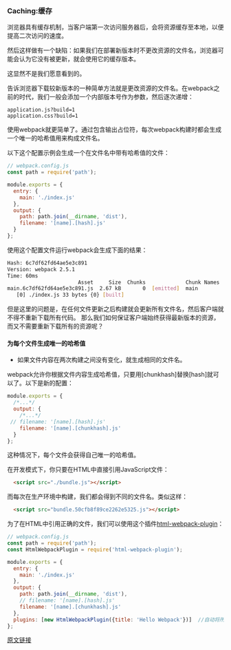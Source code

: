 ### Caching:缓存

浏览器具有缓存机制，当客户端第一次访问服务器后，会将资源缓存至本地，以便提高二次访问的速度。

然后这样做有一个缺陷：如果我们在部署新版本时不更改资源的文件名，浏览器可能会认为它没有被更新，就会使用它的缓存版本。

这显然不是我们愿意看到的。

告诉浏览器下载较新版本的一种简单方法就是更改资源的文件名。在webpack之前的时代，我们一般会添加一个内部版本号作为参数，然后逐次递增：

```code
application.js?build=1
application.css?build=1
```

使用webpack就更简单了。通过包含输出占位符，每次webpack构建时都会生成一个唯一的哈希值用来构成文件名。

以下这个配置示例会生成一个在文件名中带有哈希值的文件：

```javaScript
// webpack.config.js
const path = require('path');

module.exports = {
  entry: {
    main: './index.js'
  },
  output: {
    path: path.join(__dirname, 'dist'),
    filename: '[name].[hash].js'
  }
};
```

使用这个配置文件运行webpack会生成下面的结果：

```bash
Hash: 6c7df62fd64ae5e3c891
Version: webpack 2.5.1
Time: 60ms
                       Asset     Size  Chunks             Chunk Names
main.6c7df62fd64ae5e3c891.js  2.67 kB       0  [emitted]  main
   [0] ./index.js 33 bytes {0} [built]
```

但是这里的问题是，在任何文件更新之后构建就会更新所有文件名，然后客户端就不得不重新下载所有代码。 那么我们如何保证客户端始终获得最新版本的资源，而又不需要重新下载所有的资源呢？


#### 为每个文件生成唯一的哈希值
  * 如果文件内容在两次构建之间没有变化，就生成相同的文件名。

webpack允许你根据文件内容生成哈希值，只要用[chunkhash]替换[hash]就可以了。以下是新的配置：

```javaScript
module.exports = {
  /*...*/
  output: {
    /*...*/
 // filename: '[name].[hash].js'
    filename: '[name].[chunkhash].js'
  }
};
```
这种情况下，每个文件会获得自己唯一的哈希值。

在开发模式下，你只要在HTML中直接引用JavaScript文件：
```HTML
  <script src="./bundle.js"></script>
```

而每次在生产环境中构建，我们都会得到不同的文件名。类似这样：
```HTML
  <script src="bundle.50cfb8f89ce2262e5325.js"></script>
```

为了在HTML中引用正确的文件，我们可以使用这个插件[html-webpack-plugin](https://github.com/jantimon/html-webpack-plugin)：
```javaScript
// webpack.config.js
const path = require('path');
const HtmlWebpackPlugin = require('html-webpack-plugin');

module.exports = {
  entry: {
    main: './index.js'
  },
  output: {
    path: path.join(__dirname, 'dist'),
    // filename: '[name].[hash].js'
    filename: '[name].[chunkhash].js'
  },
  plugins: [new HtmlWebpackPlugin({title: 'Hello Webpack'})]  //自动将所有依赖js文件引入至index.html中。
};

```


[原文链接](http://www.css88.com/doc/webpack2/guides/caching/)
